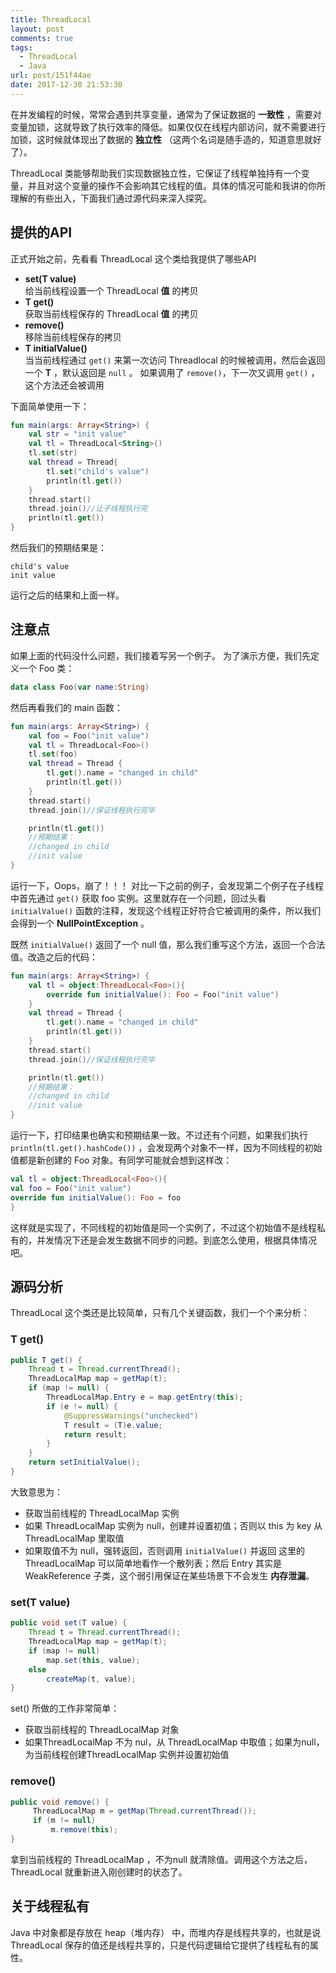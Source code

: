 ```yaml
---
title: ThreadLocal
layout: post
comments: true
tags:
  - ThreadLocal
  - Java
url: post/151f44ae
date: 2017-12-30 21:53:30
---
```


在并发编程的时候，常常会遇到共享变量，通常为了保证数据的 **一致性** ，需要对变量加锁，这就导致了执行效率的降低。如果仅仅在线程内部访问，就不需要进行加锁，这时候就体现出了数据的 **独立性** （这两个名词是随手造的，知道意思就好了）。

<!--more-->

ThreadLocal 类能够帮助我们实现数据独立性，它保证了线程单独持有一个变量，并且对这个变量的操作不会影响其它线程的值。具体的情况可能和我讲的你所理解的有些出入，下面我们通过源代码来深入探究。

## 提供的API
正式开始之前，先看看 ThreadLocal 这个类给我提供了哪些API

- **set(T value)** <br/>
  给当前线程设置一个 ThreadLocal **值** 的拷贝 
- **T get()** <br/>
   获取当前线程保存的 ThreadLocal **值** 的拷贝 
- **remove()** <br/>
   移除当前线程保存的拷贝
- **T initialValue()** <br/>
   当当前线程通过 `get()` 来第一次访问 Threadlocal 的时候被调用，然后会返回一个 **T** ，默认返回是 `null` 。 如果调用了 `remove()`，下一次又调用 `get()` ，这个方法还会被调用

下面简单使用一下：
```kotlin
fun main(args: Array<String>) {
    val str = "init value"
    val tl = ThreadLocal<String>()
    tl.set(str)
    val thread = Thread{
        tl.set("child's value")
        println(tl.get())
    }
    thread.start()
    thread.join()//让子线程执行完
    println(tl.get())
}
```
然后我们的预期结果是：
```
child's value
init value
```
运行之后的结果和上面一样。


## 注意点
如果上面的代码没什么问题，我们接着写另一个例子。
为了演示方便，我们先定义一个 Foo 类：
```kotlin
data class Foo(var name:String)
```
然后再看我们的 main 函数：
```kotlin
fun main(args: Array<String>) {
    val foo = Foo("init value")
    val tl = ThreadLocal<Foo>()
    tl.set(foo)
    val thread = Thread {
        tl.get().name = "changed in child"
        println(tl.get())
    }
    thread.start()
    thread.join()//保证线程执行完毕

    println(tl.get())
    //预期结果：
    //changed in child
    //init value
}
```
运行一下，Oops，崩了！！！
对比一下之前的例子，会发现第二个例子在子线程中首先通过 `get()` 获取 foo 实例。这里就存在一个问题，回过头看 `initialValue()` 函数的注释，发现这个线程正好符合它被调用的条件，所以我们会得到一个 **NullPointException** 。

既然 `initialValue()` 返回了一个 null 值，那么我们重写这个方法，返回一个合法值。改造之后的代码：
```kotlin
fun main(args: Array<String>) { 
    val tl = object:ThreadLocal<Foo>(){
        override fun initialValue(): Foo = Foo("init value")
    }
    val thread = Thread {
        tl.get().name = "changed in child"
        println(tl.get())
    }
    thread.start()
    thread.join()//保证线程执行完毕

    println(tl.get())
    //预期结果：
    //changed in child
    //init value
}
```
运行一下，打印结果也确实和预期结果一致。不过还有个问题，如果我们执行 `println(tl.get().hashCode())` ，会发现两个对象不一样，因为不同线程的初始值都是新创建的 Foo 对象。有同学可能就会想到这样改：
```kotlin
val tl = object:ThreadLocal<Foo>(){
val foo = Foo("init value")
override fun initialValue(): Foo = foo
}
```
这样就是实现了，不同线程的初始值是同一个实例了，不过这个初始值不是线程私有的，并发情况下还是会发生数据不同步的问题。到底怎么使用，根据具体情况吧。

## 源码分析 
ThreadLocal 这个类还是比较简单，只有几个关键函数，我们一个个来分析：
### T get() 
```java
public T get() {
    Thread t = Thread.currentThread();
    ThreadLocalMap map = getMap(t);
    if (map != null) {
        ThreadLocalMap.Entry e = map.getEntry(this);
        if (e != null) {
            @SuppressWarnings("unchecked")
            T result = (T)e.value;
            return result;
        }
    }
    return setInitialValue();
}
```
大致意思为：
- 获取当前线程的 ThreadLocalMap 实例
- 如果 ThreadLocalMap 实例为 null，创建并设置初值；否则以 this 为 key 从 ThreadLocalMap 里取值
- 如果取值不为 null，强转返回，否则调用 `initialValue()` 并返回
  这里的 ThreadLocalMap 可以简单地看作一个散列表；然后 Entry 其实是 WeakReference 子类，这个弱引用保证在某些场景下不会发生 **内存泄漏**。

### set(T value) 
```java
public void set(T value) {
    Thread t = Thread.currentThread();
    ThreadLocalMap map = getMap(t);
    if (map != null)
        map.set(this, value);
    else
        createMap(t, value);
}
```
set() 所做的工作非常简单：
- 获取当前线程的 ThreadLocalMap 对象
- 如果ThreadLocalMap 不为 nul，从 ThreadLocalMap 中取值；如果为null，为当前线程创建ThreadLocalMap 实例并设置初始值

### remove()
```java
public void remove() {
     ThreadLocalMap m = getMap(Thread.currentThread());
     if (m != null)
         m.remove(this);
}
```
拿到当前线程的 ThreadLocalMap ，不为null 就清除值。调用这个方法之后，ThreadLocal 就重新进入刚创建时的状态了。


## 关于线程私有 
Java 中对象都是存放在 heap（堆内存） 中，而堆内存是线程共享的，也就是说 ThreadLocal 保存的值还是线程共享的，只是代码逻辑给它提供了线程私有的属性。


